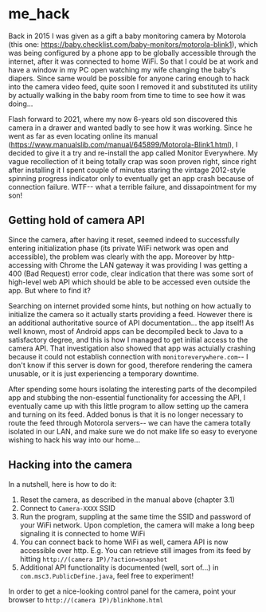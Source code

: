 # me_hack
Back in 2015 I was given as a gift a baby monitoring camera by Motorola (this one: https://baby.checklist.com/baby-monitors/motorola-blink1), which was being configured
by a phone app to be globally accessible through the internet, after it was connected to home WiFi. So that I could be at work and have a window in my PC open watching my wife
changing the baby's diapers. Since same would be possible for anyone caring enough to hack into the camera video feed, quite soon I removed it and substituted its utility by 
actually walking in the baby room from time to time to see how it was doing...

Flash forward to 2021, where my now 6-years old son discovered this camera in a drawer and wanted badly to see how it was working. Since he went as far as even locating online
its manual (https://www.manualslib.com/manual/645899/Motorola-Blink1.html), I decided to give it a try and re-install the app called Monitor Everywhere. My vague
recollection of it being totally crap was soon proven right, since right after installing it I spent couple of minutes staring the vintage 2012-style spinning progress indicator 
only to eventually get an app crash because of connection failure. WTF-- what a terrible failure, and dissapointment for my son! 

## Getting hold of camera API

Since the camera, after having it reset, seemed indeed to successfully entering initialization phase (its private WiFi network was open and accessible), the problem was clearly
with the app. Moreover by http-accessing with Chrome the LAN gateway it was providing I was getting a 400 (Bad Request) error code, clear indication that there was some sort of
high-level web API which should be able to be accessed even outside the app. But where to find it?

Searching on internet provided some hints, but nothing on how actually to initialize the camera so it actually starts providing a feed. However there is an additional authoritative
source of API documentation... the app itself! As well known, most of Android apps can be decompiled beck to Java to a satisfactory degree, and this is how I managed to get
initial access to the camera API. That investigation also showed that app was actuially crashing because it could not establish connection with <code>monitoreverywhere.com</code>-- I don't know if 
this server is down for good, therefore rendering the camera unusable, or it is just experiencing a temporary downtime.

After spending some hours isolating the interesting parts of the decompiled app and stubbing the non-essential functionality for accessing the API, I eventually
came up with this little program to allow setting up the camera and turning on its feed. Added bonus is that it is no longer necessary to route the feed through Motorola
servers-- we can have the camera totally isolated in our LAN, and make sure we do not make life so easy to everyone wishing to hack his way into our home...

## Hacking into the camera

In a nutshell, here is how to do it:

1. Reset the camera, as described in the manual above (chapter 3.1)
2. Connect to <code>Camera-XXXX</code> SSID
3. Run the program, suppling at the same time the SSID and password of your WiFi network. Upon completion, the camera will make a long beep signaling it is connected to home WiFi
4. You can connect back to home WiFi as well, camera API is now accessible over http. E.g. You can retrieve still images from its feed by hitting 
<code>http://(camera IP)/?action=snapshot</code>
5. Additional API functionality is documented (well, sort of...) in <code>com.msc3.PublicDefine.java</code>, feel free to experiment!

In order to get a nice-looking control panel for the camera, point your browser to
<code>http://(camera IP)/blinkhome.html</code>
